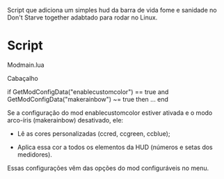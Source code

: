 Script que adiciona um simples hud da barra de vida fome e sanidade no Don't Starve together adabtado para rodar no Linux.


# Script
Modmain.lua

Cabaçalho

if GetModConfigData("enablecustomcolor") == true and GetModConfigData("makerainbow") ~= true then
    ...
end

Se a configuração do mod enablecustomcolor estiver ativada e o modo arco-íris (makerainbow) desativado, ele:

- Lê as cores personalizadas (ccred, ccgreen, ccblue);

- Aplica essa cor a todos os elementos da HUD (números e setas dos medidores).

Essas configurações vêm das opções do mod configuráveis no menu.
